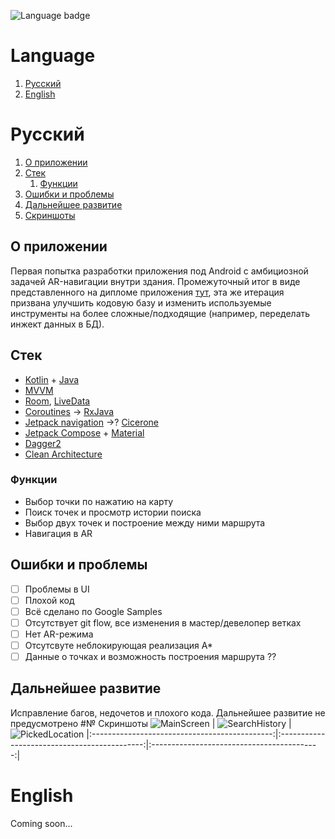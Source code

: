 ![Language badge](https://img.shields.io/badge/Language-Kotlin-blue?style=flat=appveyor)
# Language
1. [Русский](#русский)
2. [English](#english)

# Русский
1. [О приложении](#о-приложении)
2. [Стек](#стек)
   1. [Функции](#функции)
3. [Ошибки и проблемы](#ошибки-и-проблемы)
4. [Дальнейшее развитие](#дальнейшее-развитие)
5. [Скриншоты](#скриншоты)

## О приложении
Первая попытка разработки приложения под Android с амбициозной задачей AR-навигации внутри здания. Промежуточный итог в виде представленного на дипломе приложения [тут](https://github.com/ZhevlakovII/IndoorNavOld), эта же итерация призвана улучшить кодовую базу и изменить используемые инструменты на более сложные/подходящие (например, переделать инжект данных в БД). 
## Стек
- [Kotlin](https://kotlinlang.org/) + [Java](https://www.java.com/ru/)
- [MVVM](https://www.youtube.com/watch?v=rb0lobFwZbg&list=PL_RkZ4J60MDkkgTUjMVXHTpsxZW7QHQzt&index=2)
- [Room](https://developer.android.com/training/data-storage/room), [LiveData](https://developer.android.com/topic/libraries/architecture/livedata)
- [Coroutines](https://developer.android.com/kotlin/coroutines) -> [RxJava](https://github.com/ReactiveX/RxJava)
- [Jetpack navigation](https://developer.android.com/guide/navigation) ->? [Cicerone](https://github.com/terrakok/Cicerone)
- [Jetpack Compose](https://developer.android.com/jetpack/compose) + [Material](m2.material.io)
- [Dagger2](https://dagger.dev/)
- [Clean Architecture](https://blog.cleancoder.com/uncle-bob/2012/08/13/the-clean-architecture.html)
### Функции
- Выбор точки по нажатию на карту
- Поиск точек и просмотр истории поиска
- Выбор двух точек и построение между ними маршрута
- Навигация в AR

## Ошибки и проблемы
- [ ] Проблемы в UI
- [ ] Плохой код
- [ ] Всё сделано по Google Samples
- [ ] Отсутствует git flow, все изменения в мастер/девелопер ветках
- [ ] Нет AR-режима
- [ ] Отсутсвуте неблокирующая реализация A*
- [ ] Данные о точках и возможность построения маршрута ??

## Дальнейшее развитие
Исправление багов, недочетов и плохого кода. Дальнейшее развитие не предусмотрено
#№ Скриншоты
![MainScreen](https://sun7-8.userapi.com/impg/EugZ16kNHyjO5JskWrex2CqEt8VXlfDTxr0PoQ/I_dx-oJdQz0.jpg?size=972x2160&quality=96&sign=c0eb675e41fc4bacae3ca126201d9581&type=album) | ![SearchHistory](https://sun9-16.userapi.com/impg/G__haH5RVnfmdKmciHvU_CXherIjT66VnJ73bQ/7BVrBaBP4x8.jpg?size=972x2160&quality=96&sign=4c1b8aa62a4d31a2e5fd07dbf77a429c&type=album) | ![PickedLocation](https://sun7-6.userapi.com/impg/Fer1aRZ9k-8ozKfn7XQ2ydYnriSa_s6RhOQtmw/xkqxxGyySbE.jpg?size=972x2160&quality=96&sign=765afd4a168da0c93965b5496a2c2df4&type=album)
|:---------------------------------------------:|:--------------------------------------------:|:------------------------------------------:|
# English
Coming soon...
